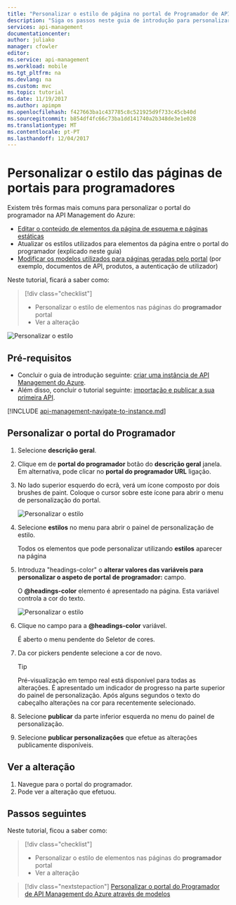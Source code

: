 ```yaml
---
title: "Personalizar o estilo de página no portal de Programador de API Management do Azure | Microsoft Docs"
description: "Siga os passos neste guia de introdução para personalizar o estilo dos elementos no portal de Programador de API Management do Azure."
services: api-management
documentationcenter: 
author: juliako
manager: cfowler
editor: 
ms.service: api-management
ms.workload: mobile
ms.tgt_pltfrm: na
ms.devlang: na
ms.custom: mvc
ms.topic: tutorial
ms.date: 11/19/2017
ms.author: apimpm
ms.openlocfilehash: f427663ba1c437785c8c521925d9f733c45cb40d
ms.sourcegitcommit: b854df4fc66c73ba1dd141740a2b348de3e1e028
ms.translationtype: MT
ms.contentlocale: pt-PT
ms.lasthandoff: 12/04/2017
---
```

# <a name="customize-the-style-of-the-developer-portal-pages"></a>Personalizar o estilo das páginas de portais para programadores

Existem três formas mais comuns para personalizar o portal do programador na API Management do Azure:
 
* [Editar o conteúdo de elementos da página de esquema e páginas estáticas](api-management-modify-content-layout.md)
* Atualizar os estilos utilizados para elementos da página entre o portal do programador (explicado neste guia)
* [Modificar os modelos utilizados para páginas geradas pelo portal](api-management-developer-portal-templates.md) (por exemplo, documentos de API, produtos, a autenticação de utilizador)

Neste tutorial, ficará a saber como:

> [!div class="checklist"]
> * Personalizar o estilo de elementos nas páginas do **programador** portal
> * Ver a alteração

![Personalizar o estilo](./media/modify-developer-portal-style/developer_portal.png)

## <a name="prerequisites"></a>Pré-requisitos

+ Concluir o guia de introdução seguinte: [criar uma instância de API Management do Azure](get-started-create-service-instance.md).
+ Além disso, concluir o tutorial seguinte: [importação e publicar a sua primeira API](import-and-publish.md).

[!INCLUDE [api-management-navigate-to-instance.md](../../includes/api-management-navigate-to-instance.md)]

## <a name="customize-the-developer-portal"></a>Personalizar o portal do Programador

1. Selecione **descrição geral**.
2. Clique em de **portal do programador** botão do **descrição geral** janela. Em alternativa, pode clicar no **portal do programador URL** ligação.
3. No lado superior esquerdo do ecrã, verá um ícone composto por dois brushes de paint. Coloque o cursor sobre este ícone para abrir o menu de personalização do portal.

    ![Personalizar o estilo](./media/modify-developer-portal-style/modify-developer-portal-style01.png)
4. Selecione **estilos** no menu para abrir o painel de personalização de estilo.

    Todos os elementos que pode personalizar utilizando **estilos** aparecer na página
5. Introduza "headings-color" o **alterar valores das variáveis para personalizar o aspeto de portal de programador:** campo.

    O  **@headings-color**  elemento é apresentado na página. Esta variável controla a cor do texto.

    ![Personalizar o estilo](./media/modify-developer-portal-style/modify-developer-portal-style02.png)
    
6. Clique no campo para a  **@headings-color**  variável. 
    
    É aberto o menu pendente do Seletor de cores.
7. Da cor pickers pendente selecione a cor de novo.

    > [!TIP]
    > Pré-visualização em tempo real está disponível para todas as alterações. É apresentado um indicador de progresso na parte superior do painel de personalização. Após alguns segundos o texto do cabeçalho alterações na cor para recentemente selecionado.

8. Selecione **publicar** da parte inferior esquerda no menu do painel de personalização.
9. Selecione **publicar personalizações** que efetue as alterações publicamente disponíveis.

## <a name="view-your-change"></a>Ver a alteração

1. Navegue para o portal do programador.
2. Pode ver a alteração que efetuou.

## <a name="next-steps"></a>Passos seguintes

Neste tutorial, ficou a saber como:

> [!div class="checklist"]
> * Personalizar o estilo de elementos nas páginas do **programador** portal
> * Ver a alteração

> [!div class="nextstepaction"]
> [Personalizar o portal do Programador de API Management do Azure através de modelos](api-management-developer-portal-templates.md)